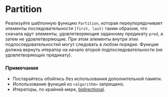 # Partition

Реализуйте шаблонную функцию `Partition`, которая переупорядочивает элементы последовательности `[first, last)` таким образом, что
сначала идут элементы, удовлетворяющие заданному предикату `pred`, а затем не удовлетворяющие.
При этом элементы внутри этих подпоследовательностей могут следовать в любом порядке. Функция должна вернуть итератор на начало второй
подпоследовательности (не удовлетворяющих предикату).

### Примечания

* Постарайтесь обойтись без использования дополнительной памяти.
* Использование функций из `<algorithm>` запрещено.
* Итераторы, по крайней мере, [bidirectional](https://en.cppreference.com/w/cpp/named_req/BidirectionalIterator).

